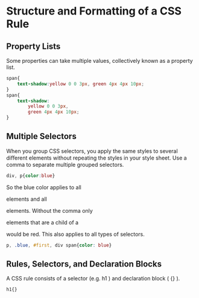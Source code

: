 # Structure and Formatting of a CSS Rule

## Property Lists

Some properties can take multiple values, collectively known as a property list.

```css
span{
	text-shadow:yellow 0 0 3px, green 4px 4px 10px;
}
span{
	text-shadow:
		yellow 0 0 3px,
		green 4px 4px 10px;
}
```

## Multiple Selectors

When you group CSS selectors, you apply the same styles to several diﬀerent elements without repeating the styles
in your style sheet. Use a comma to separate multiple grouped selectors.

```css
div, p{color:blue}
```

So the blue color applies to all <div> elements and all <p> elements. Without the comma only <p> elements that are
a child of a <div> would be red.
This also applies to all types of selectors.

```css
p, .blue, #first, div span{color: blue}
```

## Rules, Selectors, and Declaration Blocks

A CSS rule consists of a selector (e.g. h1 ) and declaration block ( {} ).

```css
h1{}
```



